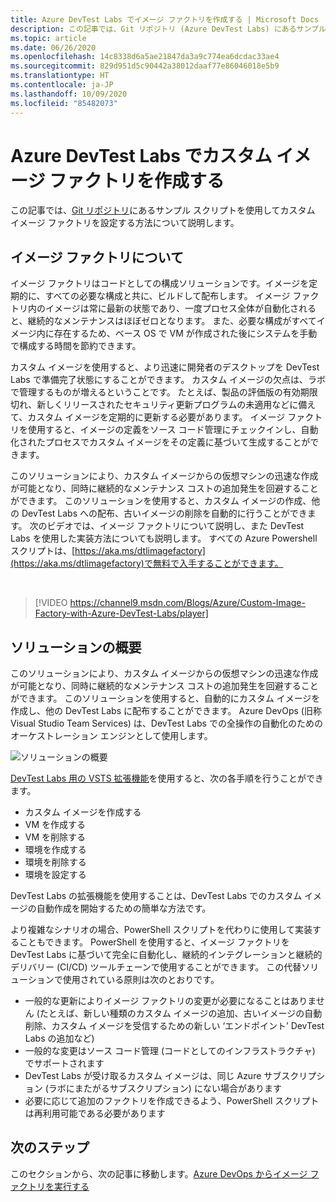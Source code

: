 ```yaml
---
title: Azure DevTest Labs でイメージ ファクトリを作成する | Microsoft Docs
description: この記事では、Git リポジトリ (Azure DevTest Labs) にあるサンプル スクリプトを使用してカスタム イメージ ファクトリを設定する方法について説明します。
ms.topic: article
ms.date: 06/26/2020
ms.openlocfilehash: 14c8338d6a5ae21847da3a9c774ea6dcdac33ae4
ms.sourcegitcommit: 829d951d5c90442a38012daaf77e86046018e5b9
ms.translationtype: HT
ms.contentlocale: ja-JP
ms.lasthandoff: 10/09/2020
ms.locfileid: "85482073"
---
```

# <a name="create-a-custom-image-factory-in-azure-devtest-labs"></a>Azure DevTest Labs でカスタム イメージ ファクトリを作成する
この記事では、[Git リポジトリ](https://github.com/Azure/azure-devtestlab/tree/master/samples/DevTestLabs/Scripts/ImageFactory)にあるサンプル スクリプトを使用してカスタム イメージ ファクトリを設定する方法について説明します。

## <a name="whats-an-image-factory"></a>イメージ ファクトリについて
イメージ ファクトリはコードとしての構成ソリューションです。イメージを定期的に、すべての必要な構成と共に、ビルドして配布します。 イメージ ファクトリ内のイメージは常に最新の状態であり、一度プロセス全体が自動化されると、継続的なメンテナンスはほぼゼロとなります。 また、必要な構成がすべてイメージ内に存在するため、ベース OS で VM が作成された後にシステムを手動で構成する時間を節約できます。

カスタム イメージを使用すると、より迅速に開発者のデスクトップを DevTest Labs で準備完了状態にすることができます。 カスタム イメージの欠点は、ラボで管理するものが増えるということです。 たとえば、製品の評価版の有効期限切れ、新しくリリースされたセキュリティ更新プログラムの未適用などに備えて、カスタム イメージを定期的に更新する必要があります。 イメージ ファクトリを使用すると、イメージの定義をソース コード管理にチェックインし、自動化されたプロセスでカスタム イメージをその定義に基づいて生成することができます。

このソリューションにより、カスタム イメージからの仮想マシンの迅速な作成が可能となり、同時に継続的なメンテナンス コストの追加発生を回避することができます。 このソリューションを使用すると、カスタム イメージの作成、他の DevTest Labs への配布、古いイメージの削除を自動的に行うことができます。 次のビデオでは、イメージ ファクトリについて説明し、また DevTest Labs を使用した実装方法についても説明します。  すべての Azure Powershell スクリプトは、[https://aka.ms/dtlimagefactory](https://aka.ms/dtlimagefactory)で無料で入手することができます。

<br/>

> [!VIDEO https://channel9.msdn.com/Blogs/Azure/Custom-Image-Factory-with-Azure-DevTest-Labs/player]


## <a name="high-level-view-of-the-solution"></a>ソリューションの概要
このソリューションにより、カスタム イメージからの仮想マシンの迅速な作成が可能となり、同時に継続的なメンテナンス コストの追加発生を回避することができます。 このソリューションを使用すると、自動的にカスタム イメージを作成し、他の DevTest Labs に配布することができます。 Azure DevOps (旧称 Visual Studio Team Services) は、DevTest Labs での全操作の自動化のためのオーケストレーション エンジンとして使用します。

![ソリューションの概要](./media/create-image-factory/high-level-view-of-solution.png)

[DevTest Labs 用の VSTS 拡張機能](https://marketplace.visualstudio.com/items?itemName=ms-azuredevtestlabs.tasks)を使用すると、次の各手順を行うことができます。

- カスタム イメージを作成する
- VM を作成する
- VM を削除する
- 環境を作成する
- 環境を削除する
- 環境を設定する

DevTest Labs の拡張機能を使用することは、DevTest Labs でのカスタム イメージの自動作成を開始するための簡単な方法です。

より複雑なシナリオの場合、PowerShell スクリプトを代わりに使用して実装することもできます。 PowerShell を使用すると、イメージ ファクトリを DevTest Labs に基づいて完全に自動化し、継続的インテグレーションと継続的デリバリー (CI/CD) ツールチェーンで使用することができます。 この代替ソリューションで使用されている原則は次のとおりです。

- 一般的な更新によりイメージ ファクトリの変更が必要になることはありません (たとえば、新しい種類のカスタム イメージの追加、古いイメージの自動削除、カスタム イメージを受信するための新しい ‘エンドポイント’ DevTest Labs の追加など)
- 一般的な変更はソース コード管理 (コードとしてのインフラストラクチャ) でサポートされます
- DevTest Labs が受け取るカスタム イメージは、同じ Azure サブスクリプション (ラボにまたがるサブスクリプション) にない場合があります
- 必要に応じて追加のファクトリを作成できるよう、PowerShell スクリプトは再利用可能である必要があります

## <a name="next-steps"></a>次のステップ
このセクションから、次の記事に移動します。[Azure DevOps からイメージ ファクトリを実行する](image-factory-set-up-devops-lab.md)
